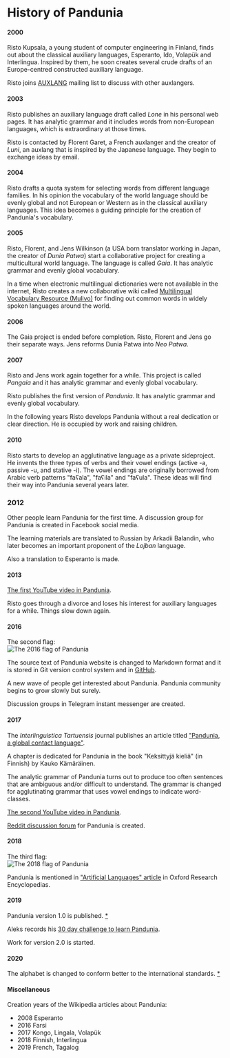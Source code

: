 # History of Pandunia

#### 2000

Risto Kupsala, a young student of computer engineering in Finland,
finds out about the classical auxiliary languages,
Esperanto, Ido, Volapük and Interlingua.
Inspired by them, he soon creates several crude drafts of an Europe-centred constructed auxiliary language.

Risto joins
[AUXLANG](https://listserv.brown.edu/cgi-bin/wa?A0=AUXLANG)
mailing list to discuss with other auxlangers.

#### 2003

Risto publishes an auxiliary language draft called _Lone_ in his personal web pages.
It has analytic grammar and it includes words from non-European languages,
which is extraordinary at those times.

Risto is contacted by Florent Garet,
a French auxlanger and the creator of _Luni_,
an auxlang that is inspired by the Japanese language.
They begin to exchange ideas by email.

#### 2004

Risto drafts a quota system for selecting words from different language families.
In his opinion the vocabulary of the world language should be evenly global
and not European or Western as in the classical auxiliary languages.
This idea becomes a guiding principle for the creation of Pandunia's vocabulary.

#### 2005

Risto, Florent, and
Jens Wilkinson (a USA born translator working in Japan, the creator of _Dunia Patwa_)
start a collaborative project for creating a multicultural world language.
The language is called _Gaia_.
It has analytic grammar and evenly global vocabulary.

In a time when electronic multilingual dictionaries were not available in the internet,
Risto creates a new collaborative wiki called
[Multilingual Vocabulary Resource (Mulivo)](mulivo.pbworks.com)
for finding out common words in widely spoken languages around the world.

#### 2006

The Gaia project is ended before completion.
Risto, Florent and Jens go their separate ways.
Jens reforms Dunia Patwa into _Neo Patwa_.

#### 2007

Risto and Jens work again together for a while.
This project is called _Pangaia_ and
it has analytic grammar and evenly global vocabulary.

Risto publishes the first version of _Pandunia_.
It has analytic grammar and evenly global vocabulary.

In the following years Risto develops Pandunia without a real dedication or clear direction.
He is occupied by work and raising children.

#### 2010

Risto starts to develop an agglutinative language as a private sideproject.
He invents the three types of verbs and their vowel endings
(active -a, passive -u, and stative -i).
The vowel endings are originally borrowed from Arabic verb patterns "faʕala", "faʕila" and "faʕula".
These ideas will find their way into Pandunia several years later.

### 2012

Other people learn Pandunia for the first time.
A discussion group for Pandunia is created in Facebook social media.

The learning materials are translated to Russian by Arkadii Balandin,
who later becomes an important proponent of the _Lojban_ language.

Also a translation to Esperanto is made.

#### 2013

[The first YouTube video in Pandunia](https://www.youtube.com/watch?v=yfkQrdyfLcQ).

Risto goes through a divorce and loses his interest for auxiliary languages for a while.
Things slow down again.

#### 2016

The second flag:  
![](http://www.pandunia.info/bandir/bandera2016.png "The 2016 flag of Pandunia")

The source text of Pandunia website is changed to Markdown format
and it is stored in Git version control system and in
[GitHub](https://github.com/barumau/pandunia).

A new wave of people get interested about Pandunia.
Pandunia community begins to grow slowly but surely.

Discussion groups in Telegram instant messenger are created.

#### 2017

The _Interlinguistica Tartuensis_ journal publishes an article titled
["Pandunia, a global contact language"](https://dea.digar.ee/cgi-bin/dea?a=d&d=JVinterlinguisticatrt201705.2.5.2.4).

A chapter is dedicated for Pandunia in the book "Keksittyjä kieliä" (in Finnish) by Kauko Kämäräinen.

The analytic grammar of Pandunia turns out to produce too often sentences
that are ambiguous and/or difficult to understand.
The grammar is changed for agglutinating grammar
that uses vowel endings to indicate word-classes.

[The second YouTube video in Pandunia](https://www.youtube.com/watch?v=TgO8AwX4OCU).

[Reddit discussion forum](https://www.reddit.com/r/pandunia) for Pandunia is created.


#### 2018

The third flag:  
![](http://www.pandunia.info/bandir/bandir.png "The 2018 flag of Pandunia")

Pandunia is mentioned in
["Artificial Languages" article](https://oxfordre.com/linguistics/view/10.1093/acrefore/9780199384655.001.0001/acrefore-9780199384655-e-11)
in Oxford Research Encyclopedias.


#### 2019

Pandunia version 1.0 is published.
[*](https://github.com/barumau/pandunia/commit/6be2c56a130f9ed16effc8869c869472bcbff7c4)

Aleks records his [30 day challenge to learn Pandunia](https://twitter.com/XanderLeaDaren/status/1114972322157465612).

Work for version 2.0 is started.

#### 2020

The alphabet is changed to conform better to the international standards.
[*](https://github.com/barumau/pandunia/commit/9337bbbdb54e72f019d1738159e38427f15c1a34)


#### Miscellaneous

Creation years of the Wikipedia articles about Pandunia:

- 2008 Esperanto
- 2016 Farsi
- 2017 Kongo, Lingala, Volapük
- 2018 Finnish, Interlingua
- 2019 French, Tagalog

